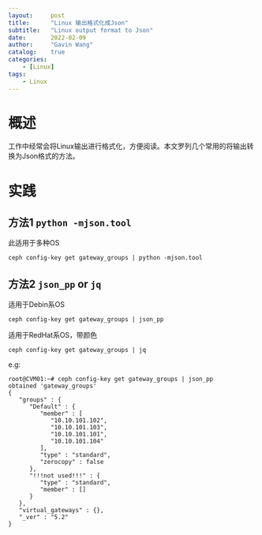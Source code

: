 ```yaml
---
layout:     post
title:      "Linux 输出格式化成Json"
subtitle:   "Linux output format to Json"
date:       2022-02-09
author:     "Gavin Wang"
catalog:    true
categories:
    - [Linux]
tags:
    - Linux
---
```


# 概述

工作中经常会将Linux输出进行格式化，方便阅读。本文罗列几个常用的将输出转换为Json格式的方法。


# 实践

## 方法1 `python -mjson.tool`

此适用于多种OS


`ceph config-key get gateway_groups | python -mjson.tool`


## 方法2 `json_pp` or `jq`


适用于Debin系OS

`ceph config-key get gateway_groups | json_pp`


适用于RedHat系OS，带颜色

`ceph config-key get gateway_groups | jq`

e.g:

```shell
root@CVM01:~# ceph config-key get gateway_groups | json_pp
obtained 'gateway_groups'
{
   "groups" : {
      "Default" : {
         "member" : [
            "10.10.101.102",
            "10.10.101.103",
            "10.10.101.101",
            "10.10.101.104"
         ],
         "type" : "standard",
         "zerocopy" : false
      },
      "!!!not used!!!" : {
         "type" : "standard",
         "member" : []
      }
   },
   "virtual_gateways" : {},
   "_ver" : "5.2"
}
```

